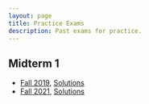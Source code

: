 ```yaml
---
layout: page
title: Practice Exams
description: Past exams for practice.
---
```


## Midterm 1

- [Fall 2019](/assets/exams/f19_mt1.pdf), [Solutions](/assets/exams/f19_mt1_sol.pdf)
- [Fall 2021](/assets/exams/f21_mt1.pdf), [Solutions](/assets/exams/f21_mt1_sol.pdf)